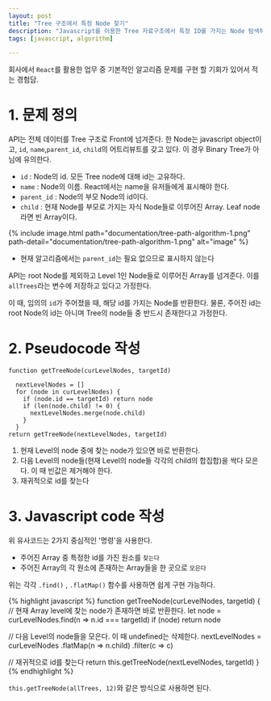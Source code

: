 ```yaml
---
layout: post
title: "Tree 구조에서 특정 Node 찾기"
description: "Javascript를 이용한 Tree 자료구조에서 특정 ID를 가지는 Node 탐색하기"
tags: [javascript, algorithm]

---
```


회사에서 `React`를 활용한 업무 중 기본적인 알고리즘 문제를 구현 할 기회가 있어서 적는 경험담.

# 1. 문제 정의
API는 전체 데이터를 Tree 구조로 Front에 넘겨준다. 한 Node는 javascript object이고, `id`, `name`,`parent_id`, `child`의 어트리뷰트를 갖고 있다. 이 경우 Binary Tree가 아님에 유의한다.

- `id` : Node의 id. 모든 Tree node에 대해 id는 고유하다.
- `name` : Node의 이름. React에서는 name을 유저들에게 표시해야 한다.
- `parent_id` : Node의 부모 Node의 id이다.
- `child` : 현재 Node를 부모로 가지는 자식 Node들로 이루어진 Array. Leaf node라면 빈 Array이다.


{% include image.html path="documentation/tree-path-algorithm-1.png" path-detail="documentation/tree-path-algorithm-1.png" alt="image" %}

- 현재 알고리즘에서는 `parent_id`는 필요 없으므로 표시하지 않는다

API는 root Node를 제외하고 Level 1인 Node들로 이루어진 Array를 넘겨준다. 이를 `allTrees`라는 변수에 저장하고 있다고 가정한다.

이 때, 임의의 `id`가 주어졌을 때, 해당 id를 가지는 Node를 반환한다. 물론, 주어진 id는 root Node의 id는 아니며 Tree의 node들 중 반드시 존재한다고 가정한다.


# 2. Pseudocode 작성
```
function getTreeNode(curLevelNodes, targetId)

  nextLevelNodes = []
  for (node in curLevelNodes) {
    if (node.id == targetId) return node
    if (len(node.child) != 0) {
      nextLevelNodes.merge(node.child)
    }
  }
return getTreeNode(nextLevelNodes, targetId)
```

1. 현재 Level의 node 중에 찾는 node가 있으면 바로 반환한다.
2. 다음 Level의 node들(현재 Level의 node들 각각의 child의 합집합)을 싹다 모은다. 이 때 빈값은 제거해야 한다.
3. 재귀적으로 id를 찾는다

# 3. Javascript code 작성
위 유사코드는 2가지 중심적인 '명령'을 사용한다.

- 주어진 Array 중 특정한 id를 가진 원소를 `찾는다`
- 주어진 Array의 각 원소에 존재하는 Array들을 한 곳으로 `모은다`

위는 각각 `.find()` , `.flatMap()` 함수를 사용하면 쉽게 구현 가능하다.

{% highlight javascript %}
function getTreeNode(curLevelNodes, targetId) {
  // 현재 Array level에 찾는 node가 존재하면 바로 반환한다.
  let node = curLevelNodes.find(n => n.id === targetId)
  if (node) return node

  // 다음 Level의 node들을 모은다. 이 때 undefined는 삭제한다.
  nextLevelNodes = curLevelNodes
      .flatMap(n => n.child)
      .filter(c => c)

  // 재귀적으로 id를 찾는다
  return this.getTreeNode(nextLevelNodes, targetId)
}
{% endhighlight %}

`this.getTreeNode(allTrees, 12)`와 같은 방식으로 사용하면 된다.






